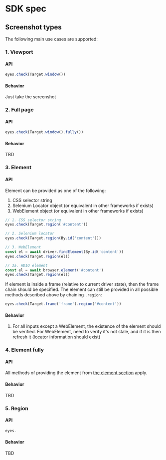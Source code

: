 # SDK spec

## Screenshot types

The following main use cases are supported:

### 1. Viewport

#### API

```js
eyes.check(Target.window())
```

#### Behavior

Just take the screenshot

### 2. Full page

#### API

```js
eyes.check(Target.window().fully())
```

#### Behavior

TBD

### 3. Element

#### API

Element can be provided as one of the following:

1. CSS selector string
2. Selenium Locator object (or equivalent in other frameworks if exists)
3. WebElement object (or equivalent in other frameworks  if exists)

```js
// 1. CSS selector string
eyes.check(Target.region('#content'))

// 2. Selenium locator
eyes.check(Target.region(By.id('content')))

// 3. WebElement
const el = await driver.findElement(By.id('content'))
eyes.check(Target.region(el))

// 3a. WDIO element
const el = await browser.element('#content')
eyes.check(Target.region(el))
```

If element is inside a frame (relative to current driver state), then the frame chain should be specified. The element can still be provided in all possible methods described above by chaining `.region`:

```js
eyes.check(Target.frame('frame').region('#content'))
```

#### Behavior

1. For all inputs except a WebElement, the existence of the element should be verified. For WebElement, need to verify it's not stale, and if it is then refresh it (locator information should exist)

### 4. Element fully

#### API

All methods of providing the element from [the element section](#3.-Element) apply.

#### Behavior

TBD

### 5. Region

#### API

```js
eyes.
```

#### Behavior

TBD
